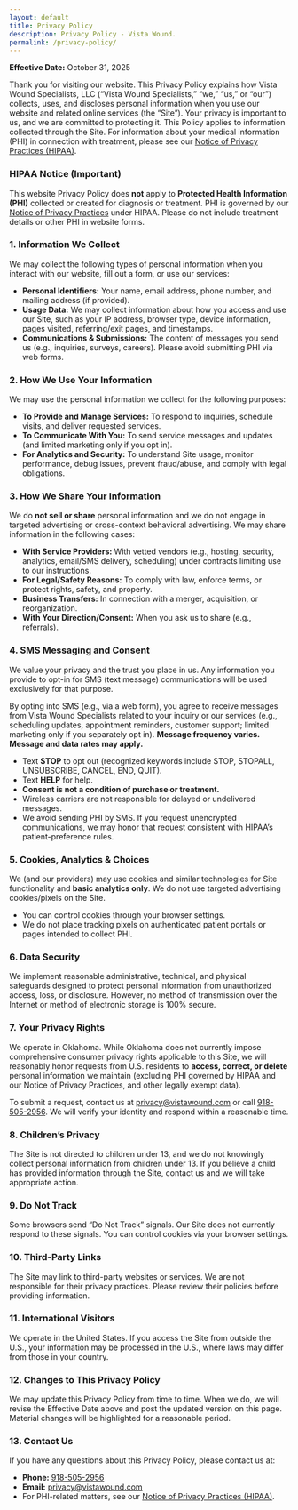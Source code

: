 ```yaml
---
layout: default
title: Privacy Policy
description: Privacy Policy - Vista Wound.
permalink: /privacy-policy/
---
```


<section class="policy-area">
    <div class="container">
        <div class="mb-4">
            <p><strong>Effective Date:</strong> October 31, 2025</p>
            <p>Thank you for visiting our website. This Privacy Policy explains how Vista Wound Specialists, LLC (“Vista Wound Specialists,” “we,” “us,” or “our”) collects, uses, and discloses personal information when you use our website and related online services (the “Site”). Your privacy is important to us, and we are committed to protecting it. This Policy applies to information collected through the Site. For information about your medical information (PHI) in connection with treatment, please see our <a href="{{ '/notice-of-privacy-practices/' | relative_url }}">Notice of Privacy Practices (HIPAA)</a>.</p>
        </div>
        <div class="mb-4">
            <h3 class="mb-2">HIPAA Notice (Important)</h3>
            <p>This website Privacy Policy does <strong>not</strong> apply to <strong>Protected Health Information (PHI)</strong> collected or created for diagnosis or treatment. PHI is governed by our <a href="{{ '/notice-of-privacy-practices/' | relative_url }}">Notice of Privacy Practices</a> under HIPAA. Please do not include treatment details or other PHI in website forms.</p>
        </div>
        <div class="mb-4">
            <h3 class="mb-2">1. Information We Collect</h3>
            <p>We may collect the following types of personal information when you interact with our website, fill out a form, or use our services:</p>
            <ul class="ml-5 mt-4 policy-list">
                <li><i class="far fa-check"></i><b>Personal Identifiers:</b> Your name, email address, phone number, and mailing address (if provided).</li>
                <li><i class="far fa-check"></i><b>Usage Data:</b> We may collect information about how you access and use our Site, such as your IP address, browser type, device information, pages visited, referring/exit pages, and timestamps.</li>
                <li><i class="far fa-check"></i><b>Communications & Submissions:</b> The content of messages you send us (e.g., inquiries, surveys, careers). Please avoid submitting PHI via web forms.</li>
            </ul>
        </div>
        <div class="mb-4">
            <h3 class="mb-2">2. How We Use Your Information</h3>
            <p>We may use the personal information we collect for the following purposes:</p>
            <ul class="ml-5 mt-4 policy-list">
                <li><i class="far fa-check"></i><b>To Provide and Manage Services:</b> To respond to inquiries, schedule visits, and deliver requested services.</li>
                <li><i class="far fa-check"></i><b>To Communicate With You:</b> To send service messages and updates (and limited marketing only if you opt in).</li>
                <li><i class="far fa-check"></i><b>For Analytics and Security:</b> To understand Site usage, monitor performance, debug issues, prevent fraud/abuse, and comply with legal obligations.</li>
            </ul>
        </div>
        <div class="mb-4">
            <h3 class="mb-2">3. How We Share Your Information</h3>
            <p>We do <strong>not sell or share</strong> personal information and we do not engage in targeted advertising or cross-context behavioral advertising. We may share information in the following cases:</p>
            <ul class="ml-5 mt-4 policy-list">
                <li><i class="far fa-check"></i><b>With Service Providers:</b> With vetted vendors (e.g., hosting, security, analytics, email/SMS delivery, scheduling) under contracts limiting use to our instructions.</li>
                <li><i class="far fa-check"></i><b>For Legal/Safety Reasons:</b> To comply with law, enforce terms, or protect rights, safety, and property.</li>
                <li><i class="far fa-check"></i><b>Business Transfers:</b> In connection with a merger, acquisition, or reorganization.</li>
                <li><i class="far fa-check"></i><b>With Your Direction/Consent:</b> When you ask us to share (e.g., referrals).</li>
            </ul>
        </div>
        <div class="mb-4">
            <h3 class="mb-2">4. SMS Messaging and Consent</h3>
            <p>We value your privacy and the trust you place in us. Any information you provide to opt-in for SMS (text message) communications will be used exclusively for that purpose.</p>
            <p>By opting into SMS (e.g., via a web form), you agree to receive messages from Vista Wound Specialists related to your inquiry or our services (e.g., scheduling updates, appointment reminders, customer support; limited marketing only if you separately opt in). <strong>Message frequency varies. Message and data rates may apply.</strong></p>
            <ul class="ml-5 mt-4 policy-list">
                <li><i class="far fa-check"></i>Text <strong>STOP</strong> to opt out (recognized keywords include STOP, STOPALL, UNSUBSCRIBE, CANCEL, END, QUIT).</li>
                <li><i class="far fa-check"></i>Text <strong>HELP</strong> for help.</li>
                <li><i class="far fa-check"></i><strong>Consent is not a condition of purchase or treatment.</strong></li>
                <li><i class="far fa-check"></i>Wireless carriers are not responsible for delayed or undelivered messages.</li>
                <li><i class="far fa-check"></i>We avoid sending PHI by SMS. If you request unencrypted communications, we may honor that request consistent with HIPAA’s patient-preference rules.</li>
            </ul>
        </div>
        <div class="mb-4">
            <h3 class="mb-2">5. Cookies, Analytics & Choices</h3>
            <p>We (and our providers) may use cookies and similar technologies for Site functionality and <strong>basic analytics only</strong>. We do not use targeted advertising cookies/pixels on the Site.</p>
            <ul class="ml-5 mt-4 policy-list">
                <li><i class="far fa-check"></i>You can control cookies through your browser settings.</li>
                <li><i class="far fa-check"></i>We do not place tracking pixels on authenticated patient portals or pages intended to collect PHI.</li>
            </ul>
        </div>
        <div class="mb-4">
            <h3 class="mb-2">6. Data Security</h3>
            <p>We implement reasonable administrative, technical, and physical safeguards designed to protect personal information from unauthorized access, loss, or disclosure. However, no method of transmission over the Internet or method of electronic storage is 100% secure.</p>
        </div>
        <div class="mb-4">
            <h3 class="mb-2">7. Your Privacy Rights</h3>
            <p>We operate in Oklahoma. While Oklahoma does not currently impose comprehensive consumer privacy rights applicable to this Site, we will reasonably honor requests from U.S. residents to <strong>access, correct, or delete</strong> personal information we maintain (excluding PHI governed by HIPAA and our Notice of Privacy Practices, and other legally exempt data).</p>
            <p>To submit a request, contact us at <a href="mailto:privacy@vistawound.com">privacy@vistawound.com</a> or call <a href="tel:19185052956">918-505-2956</a>. We will verify your identity and respond within a reasonable time.</p>
        </div>
        <div class="mb-4">
            <h3 class="mb-2">8. Children’s Privacy</h3>
            <p>The Site is not directed to children under 13, and we do not knowingly collect personal information from children under 13. If you believe a child has provided information through the Site, contact us and we will take appropriate action.</p>
        </div>
        <div class="mb-4">
            <h3 class="mb-2">9. Do Not Track</h3>
            <p>Some browsers send “Do Not Track” signals. Our Site does not currently respond to these signals. You can control cookies via your browser settings.</p>
        </div>
        <div class="mb-4">
            <h3 class="mb-2">10. Third-Party Links</h3>
            <p>The Site may link to third-party websites or services. We are not responsible for their privacy practices. Please review their policies before providing information.</p>
        </div>
        <div class="mb-4">
            <h3 class="mb-2">11. International Visitors</h3>
            <p>We operate in the United States. If you access the Site from outside the U.S., your information may be processed in the U.S., where laws may differ from those in your country.</p>
        </div>
        <div class="mb-4">
            <h3 class="mb-2">12. Changes to This Privacy Policy</h3>
            <p>We may update this Privacy Policy from time to time. When we do, we will revise the Effective Date above and post the updated version on this page. Material changes will be highlighted for a reasonable period.</p>
        </div>
        <div class="mb-4">
            <h3 class="mb-2">13. Contact Us</h3>
            <p>If you have any questions about this Privacy Policy, please contact us at:</p>
            <ul class="ml-5 mt-4 policy-list">
                <li><i class="far fa-check"></i><b>Phone:</b> <a href="tel:19185052956">918-505-2956</a></li>
                <li><i class="far fa-check"></i><b>Email:</b> <a href="mailto:privacy@vistawound.com">privacy@vistawound.com</a></li>
                <li><i class="far fa-check"></i>For PHI-related matters, see our <a href="{{ '/notice-of-privacy-practices/' | relative_url }}">Notice of Privacy Practices (HIPAA)</a>.</li>
            </ul>
        </div>
        <!-- Optional checkbox snippet (keep commented out unless you use it)
        <div class="mb-4">
            <p>
                <label>
                <input type="checkbox" name="sms_consent" id="sms_consent" required>
                By checking this box, I agree to the <a href="{{ '/privacy-policy/' | relative_url }}" target="_blank">Privacy Policy</a>
                and consent to receive text messages at the number provided.
                Message and data rates may apply.
                </label>
            </p>
        </div>
        -->
    </div>
</section>
